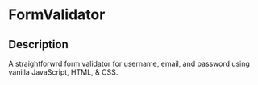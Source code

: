 # FormValidator
## Description
A straightforwrd form validator for username, email, and password using vanilla JavaScript, HTML, & CSS.
<!--
![README Generator Demo](assets/demo.gif)
#### [Link to video demo](https://drive.google.com/file/d/1Vv1i1Suk_1xXno7NEySPy2-BxLXCT6rh/view)
## Table of Contents
* <a href='#installation'>Installation</a>
* <a href='#usage'>Usage</a>
* <a href='#license'>License</a>
* <a href='#contribution'>Contribution</a>
* <a href='#tests'>Tests</a>
* <a href='#questions'>Questions</a>
## Installation
Clone this repository. Then, open the directory containing `index.js` in your Node terminal and run `npm install`.
## Usage
Used to create a README.md
## License
This application is using the MIT license.
## Contributing
Please refer to the <a href='#questions'>Questions</a> section for any questions related to contributing.
## Tests
Open the directory containing `index.js` and run `node index.js` in your Node terminal.
## Questions
  For any questions, please contact me using one of the following links:

* [My GitHub Profile](https://github.com/pj-brown)

* pjbrown05@gmail.com
-->
